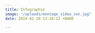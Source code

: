 ```yaml
---
title: Infographie
image: "/uploads/montage_video_son.jpg"
date: 2019-02-10 13:28:12 +0000

---
```

